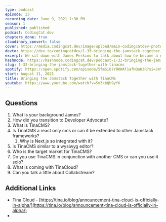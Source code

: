 ```yaml
---
type: podcast
episode: 33
recording_date: June 9, 2021 1:30 PM
season: 1
published: published
podcast: CodingCat.dev
chapters_done: true
cloudinary_convert: false
cover: https://media.codingcat.dev/image/upload/main-codingcatdev-photo/inv64frx9p0i8jm5awzp.png
devto: https://dev.to/codingcatdev/1-33-bringing-the-jamstack-together-with-tinacms-2m20
excerpt: We sit down with James Perkins to talk about how he became a developer advocate. Then we talk about how TinaCMS is changing the way we think about editing in the Jamstack.
hashnode: https://hashnode.codingcat.dev/podcast-1-33-bringing-the-jamstack-together-with-tinacms
slug: 1-33-bringing-the-jamstack-together-with-tinacms
spotify: https://open.spotify.com/episode/5fmSi07Y9OWAT1afHQaK3R?si=JmVzJ9htRAmydW-7lNGERQ
start: August 11, 2021
title: Bringing the Jamstack Together with TinaCMS
youtube: https://www.youtube.com/watch?v=5m3kbQh9yYU
---
```


## Questions

1. What is your background James?
2. How did you transition to Developer Advocate?
3. What is TinaCMS?
4. Is TinaCMS a react only cms or can it be extended to other Jamstack frameworks?
   1. Why is Next.js so integrated with it?
5. Is TinaCMS similar to a wysiwyg editor?
6. Who is the target market for TinaCMS?
7. Do you use TinaCMS in conjunction with another CMS or can you use it solo?
8. What is coming with TinaCloud?
9. Can you talk a little about Collabstream?

## Additional Links

- Tina Cloud - [https://tina.io/blog/announcement-tina-cloud-is-officially-in-alpha/](https://tina.io/blog/announcement-tina-cloud-is-officially-in-alpha/)
-
